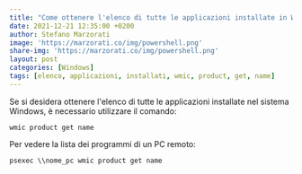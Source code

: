 ```yaml
---
title: "Come ottenere l'elenco di tutte le applicazioni installate in Windows"
date: 2021-12-21 12:35:00 +0200
author: Stefano Marzorati
image: 'https://marzorati.co/img/powershell.png'
share-img: 'https://marzorati.co/img/powershell.png'
layout: post
categories: [Windows]
tags: [elenco, applicazioni, installati, wmic, product, get, name]
---
```

Se si desidera ottenere l'elenco di tutte le applicazioni installate nel sistema Windows, è necessario utilizzare il comando:

	wmic product get name
	
Per vedere la lista dei programmi di un PC remoto:

	psexec \\nome_pc wmic product get name